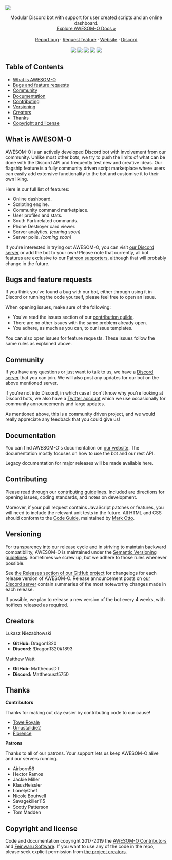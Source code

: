 ![](https://cdn.discordapp.com/attachments/427938626387574784/535542610492915723/funky_boii_logo.png)
<center>
  <p>
    Modular Discord bot with support for user created scripts and an online dashboard.
    <br>
    <a href="https://awesomo.feinwaru.com/docs/welcome">Explore AWESOM-O Docs »</a>
    <br>
    <br>
    <a href="https://github.com/feinwarusoftware/awesomobot/issues/new?assignees=&labels=bug&template=bug_report.md&title=">Report bug</a>
    ·
    <a href="https://github.com/feinwarusoftware/awesomobot/issues/new?assignees=&labels=feature&template=feature_request.md&title=">Request feature</a>
    ·
    <a href="https://awesomo.feinwaru.com">Website</a>
    ·
    <a href="https://discord.feinwaru.com">Discord</a>
    <br>
    <br>
    <img src="https://img.shields.io/github/release/feinwarusoftware/awesomobot.svg?style=flat-square" />
    <img src="https://img.shields.io/github/issues/feinwarusoftware/awesomobot.svg?style=flat-square" />
    <img src="https://img.shields.io/github/languages/top/feinwarusoftware/awesomobot.svg?colorB=d9ba0f&style=flat-square" />
    <img src="https://img.shields.io/uptimerobot/ratio/m780640679-50840414a2d2d606badf5c61.svg?label=api%20uptime&style=flat-square" />
    <img src="https://img.shields.io/discord/438701535208275978.svg?style=flat-square" />
    
  </p>
</center>

## Table of Contents

- [What is AWESOM-O](#what-is-awesom-o)
- [Bugs and feature requests](#bugs-and-feature-requests)
- [Community](#community)
- [Documentation](#documentation)
- [Contributing](#contributing)
- [Versioning](#versioning)
- [Creators](#creators)
- [Thanks](#thanks)
- [Copyright and license](#copyright-and-license)

## What is AWESOM-O

AWESOM-O is an actively developed Discord bot with involvement from our community. Unlike most other bots, we try to push the limits of what can be done with the Discord API and frequently test new and creative ideas. Our flagship feature is a fully community driven script marketplace where users can easily add extensive functionality to the bot and customise it to their own liking.

Here is our full list of features:
- Online dashboard.
- Scripting engine.
- Community command marketplace.
- User profiles and stats.
- South Park related commands.
- Phone Destroyer card viewer.
- Server analytics. *(coming soon)*
- Server polls. *(coming soon)*

If you're interested in trying out AWESOM-O, you can visit [our Discord server](https://awesomo.feinwaru.com) or add the bot to your own! Please note that currently, all bot features are exclusive to our [Patreon supporters](https://www.patreon.com/awesomo), although that will probably change in the future.

## Bugs and feature requests

If you think you've found a bug with our bot, either through using it in Discord or running the code yourself, please feel free to open an issue.

When opening issues, make sure of the following:
- You've read the issues section of our [contribution guilde](#contributing).
- There are no other issues with the same problem already open.
- You adhere, as much as you can, to our issue templates.

You can also open issues for feature requests. These issues follow the same rules as explained above.

## Community

If you have any questions or just want to talk to us, we have a [Discord server](https://discord.feinwaru.com) that you can join. We will also post any updates for our bot on the above mentioned server.

if you're not into Discord, in which case I don't know why you're looking at Discord bots, we also have a [Twitter account](https://twitter.com/feinwaru) which we use occasionally for community announcements and large updates.

As mentioned above, this is a community driven project, and we would really appreciate any feedback that you could give us!

## Documentation

You can find AWESOM-O's documentation on [our website](https://awesomo.feinwaru.com/docs/welcome). The documentation mostly focuses on how to use the bot and our rest API.

Legacy documentation for major releases will be made available here.

## Contributing

Please read through our [contributing guidelines](https://github.com/feinwarusoftware/awesomobot/blob/master/CONTRIBUTING.md). Included are directions for opening issues, coding standards, and notes on development.

Moreover, if your pull request contains JavaScript patches or features, you will need to include the relevant unit tests in the future. All HTML and CSS should conform to the [Code Guide](https://github.com/mdo/code-guide), maintained by [Mark Otto](https://github.com/mdo).

## Versioning

For transparency into our release cycle and in striving to maintain backward compatibility, AWESOM-O is maintained under the [Semantic Versioning guidelines](https://semver.org/). Sometimes we screw up, but we adhere to those rules whenever possible.

See [the Releases section of our GitHub project](https://github.com/feinwarusoftware/awesomobot/releases) for changelogs for each release version of AWESOM-O. Release announcement posts on [our Discord server](https://discord.feinwaru.com) contain summaries of the most noteworthy changes made in each release.

If possible, we plan to release a new version of the bot every 4 weeks, with hotfixes released as required.

## Creators

Lukasz Niezabitowski
- **GitHub:** Dragon1320
- **Discord:** !Dragon1320#1893

Matthew Watt
- **GitHub:** MattheousDT
- **Discord:** Mattheous#5750

## Thanks

**Contributors**

Thanks for making out day easier by contributing code to our cause!
- [TowelRoyale](https://github.com/TowelRoyale)
- [Umustalldie2](https://github.com/Umustalldie2)
- [Florence](https://github.com/superfloree)

**Patrons**

Thanks to all of our patrons. Your support lets us keep AWESOM-O alive and our servers running.
- Airborn56
- Hector Ramos
- Jackie Miller
- KlausHeissler
- LonelyChef
- Nicole Boutwell
- Savagekiller115
- Scotty Patterson
- Tom Madden

## Copyright and license

Code and documentation copyright 2017-2019 the [AWESOM-O Contributors](https://github.com/feinwarusoftware/awesomobot/graphs/contributors) and [Feinwaru Software](https://github.com/feinwarusoftware). If you want to use any of the code in the repo, please seek explicit permission from [the project creators](#creators).
